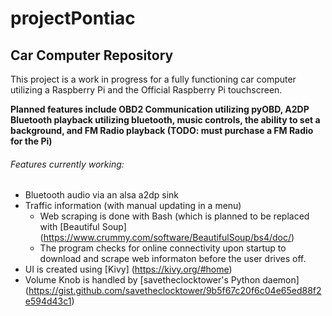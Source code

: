 # projectPontiac
## Car Computer Repository

This project is a work in progress for a fully functioning car computer utilizing a Raspberry Pi and the Official Raspberry Pi touchscreen.

**Planned features include OBD2 Communication utilizing pyOBD, A2DP Bluetooth playback utilizing bluetooth, music controls, the ability to set a background, and FM Radio playback (TODO: must purchase a FM Radio for the Pi)**

###### Features currently working:
- Bluetooth audio via an alsa a2dp sink
- Traffic information (with manual updating in a menu)
  - Web scraping is done with Bash (which is planned to be replaced with [Beautiful Soup] (https://www.crummy.com/software/BeautifulSoup/bs4/doc/)
  - The program checks for online connectivity upon startup to download and scrape web informaton before the user drives off.
- UI is created using [Kivy] (https://kivy.org/#home)
- Volume Knob is handled by [savetheclocktower's Python daemon] (https://gist.github.com/savetheclocktower/9b5f67c20f6c04e65ed88f2e594d43c1)
